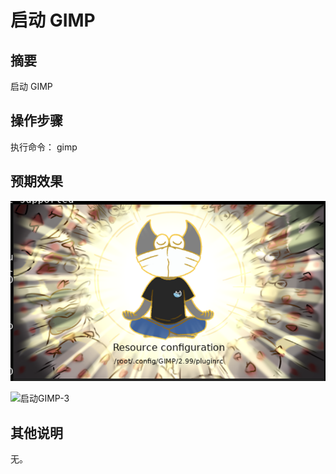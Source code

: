 # 启动 GIMP

## 摘要

启动 GIMP

## 操作步骤

执行命令：
    gimp


## 预期效果

![启动GIMP-2](./img/启动GIMP-2.png)

![启动GIMP-3 ](./启动GIMP-3.png)

## 其他说明

无。
